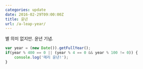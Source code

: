 ```yaml
---
categories: update
date: 2016-02-29T09:00:00Z
title: 윤년
url: /a-leap-year/
---
```


별 의미 없지만. 윤년 기념.

```js
var year = (new Date()).getFullYear();
if(year % 400 == 0 || (year % 4 == 0 && year % 100 != 0)) {
	console.log('메리 윤년!');
}
```
